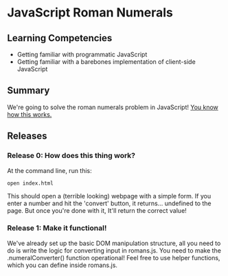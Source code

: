 # JavaScript Roman Numerals

## Learning Competencies

* Getting familiar with programmatic JavaScript
* Getting familiar with a barebones implementation of client-side JavaScript

## Summary

We're going to solve the roman numerals problem in JavaScript!
[You know how this works.](../../../roman-numerals-challenge)

## Releases

### Release 0: How does this thing work?

At the command line, run this:
```
open index.html
```

This should open a (terrible looking) webpage with a simple form. If you enter
a number and hit the 'convert' button, it returns... undefined to the page. But
once you're done with it, It'll return the correct value!

### Release 1: Make it functional!

We've already set up the basic DOM manipulation structure, all you need to do
is write the logic for converting input in romans.js. You need to make the
.numeralConverter() function operational! Feel free to use helper functions,
which you can define inside romans.js.

